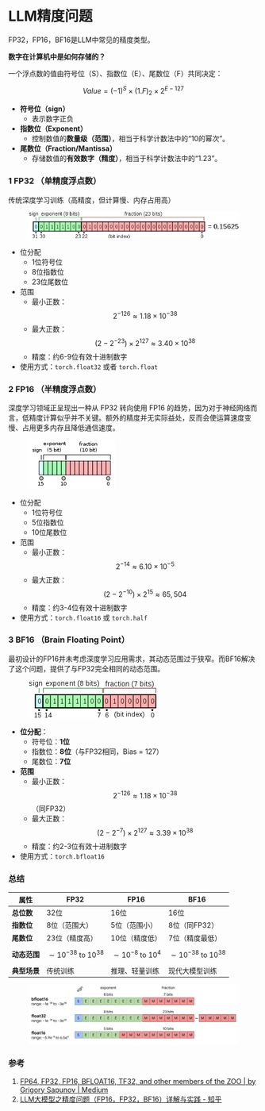 # LLM精度问题

FP32，FP16，BF16是LLM中常见的精度类型。

**数字在计算机中是如何存储的？**

一个浮点数的值由符号位（S）、指数位（E）、尾数位（F）共同决定：

$$
Value=(-1)^S \times (1.F)_2 \times 2^{E-127}
$$

* **符号位（sign）**
  * 表示数字正负
* **指数位（Exponent）**
  * 控制数值的**数量级（范围）**，相当于科学计数法中的“10的幂次”。
* **尾数位（Fraction/Mantissa）**
  * 存储数值的**有效数字（精度）**，相当于科学计数法中的“1.23”。

### 1 FP32 （单精度浮点数）

传统深度学习训练（高精度，但计算慢、内存占用高）

<figure><img src="../../.gitbook/assets/image (2) (1).png" alt=""><figcaption></figcaption></figure>

* 位分配
  * 1位符号位
  * 8位指数位
  * 23位尾数位
* 范围
  * 最小正数：$$2^{-126} \approx 1.18 \times 10^{-38}$$
  * 最大正数：$$\left(2-2^{-23}\right) \times 2^{127} \approx 3.40 \times 10^{38}$$
  * 精度：约6-9位有效十进制数字
* 使用方式：`torch.float32` 或者 `torch.float`

### 2 FP16 （半精度浮点数）

深度学习领域正呈现出一种从 FP32 转向使用 FP16 的趋势，因为对于神经网络而言，低精度计算似乎并不关键。额外的精度并无实际益处，反而会使运算速度变慢、占用更多内存且降低通信速度。

<figure><img src="../../.gitbook/assets/image (1) (1) (1).png" alt=""><figcaption></figcaption></figure>

* 位分配
  * 1位符号位
  * 5位指数位
  * 10位尾数位
* 范围
  * 最小正数：$$2^{-14} \approx 6.10 \times 10^{-5}$$
  * 最大正数：$$\left(2-2^{-10}\right) \times 2^{15} \approx 65,504$$
  * 精度：约3-4位有效十进制数字
* 使用方式：`torch.float16` 或 `torch.half`&#x20;

### 3 BF16 （**Brain Floating Point**）

最初设计的FP16并未考虑深度学习应用需求，其动态范围过于狭窄。而BF16解决了这个问题，提供了与FP32完全相同的动态范围。

<figure><img src="../../.gitbook/assets/image (2) (1) (1).png" alt=""><figcaption></figcaption></figure>

* **位分配**：
  * 符号位：**1位**
  * 指数位：**8位**（与FP32相同，Bias = 127）
  * 尾数位：**7位**
* **范围**
  * 最小正数：$$2^{-126} \approx 1.18 \times 10^{-38}$$ （同FP32）
  * 最大正数：$$\left(2-2^{-7}\right) \times 2^{127} \approx 3.39 \times 10^{38}$$
  * 精度：约2-3位有效十进制数字
* 使用方式：`torch.bfloat16`&#x20;

### 总结

| 属性       | FP32                                   | FP16                               | BF16                                   |
| -------- | -------------------------------------- | ---------------------------------- | -------------------------------------- |
| **总位数**  | 32位                                    | 16位                                | 16位                                    |
| **指数位**  | 8位（范围大）                                | 5位（范围小）                            | 8位（同FP32）                              |
| **尾数位**  | 23位（精度高）                               | 10位（精度低）                           | 7位（精度最低）                               |
| **动态范围** | $$\sim 10^{-38} \text { to } 10^{38}$$ | $$\sim 10^{-8} \text { to } 10^4$$ | $$\sim 10^{-38} \text { to } 10^{38}$$ |
| **典型场景** | 传统训练                                   | 推理、轻量训练                            | 现代大模型训练                                |

<figure><img src="../../.gitbook/assets/image (3).png" alt=""><figcaption></figcaption></figure>

### 参考

1. [FP64, FP32, FP16, BFLOAT16, TF32, and other members of the ZOO | by Grigory Sapunov | Medium](https://moocaholic.medium.com/fp64-fp32-fp16-bfloat16-tf32-and-other-members-of-the-zoo-a1ca7897d407)
2. [LLM大模型之精度问题（FP16，FP32，BF16）详解与实践 - 知乎](https://zhuanlan.zhihu.com/p/657886517)
